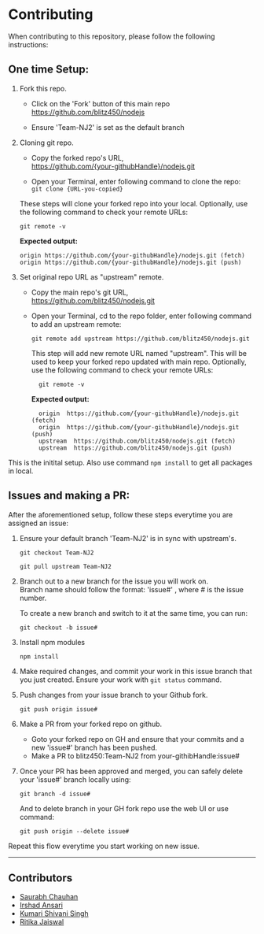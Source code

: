 # Contributing

When contributing to this repository, please follow the following instructions:

## One time Setup:

1. Fork this repo.

   - Click on the 'Fork' button of this main repo https://github.com/blitz450/nodejs

   - Ensure 'Team-NJ2' is set as the default branch

2. Cloning git repo.

   - Copy the forked repo's URL,  
     https://github.com/{your-githubHandle}/nodejs.git

   - Open your Terminal, enter following command to clone the repo:  
      `git clone {URL-you-copied}`

   These steps will clone your forked repo into your local. Optionally, use the following command to check your remote URLs:

   ```
   git remote -v
   ```
   
   **Expected output:**

   ```
   origin https://github.com/{your-githubHandle}/nodejs.git (fetch)
   origin https://github.com/{your-githubHandle}/nodejs.git (push)
   ```

3)  Set original repo URL as "upstream" remote.

    - Copy the main repo's git URL,  
      https://github.com/blitz450/nodejs.git
    - Open your Terminal, cd to the repo folder, enter following command to add an upstream remote:

      ```
      git remote add upstream https://github.com/blitz450/nodejs.git
      ```

      This step will add new remote URL named "upstream". This will be used to keep your forked repo updated with main repo. Optionally, use the following command to check your remote URLs:

      ```
    	git remote -v
      ```

    	**Expected output:**
      ```
    	origin  https://github.com/{your-githubHandle}/nodejs.git (fetch)
    	origin  https://github.com/{your-githubHandle}/nodejs.git (push)
    	upstream  https://github.com/blitz450/nodejs.git (fetch)
    	upstream  https://github.com/blitz450/nodejs.git (push)
      ```

This is the initital setup. Also use command `npm install` to get all packages in local.

## Issues and making a PR:

After the aforementioned setup, follow these steps everytime you are assigned an issue:

1.  Ensure your default branch 'Team-NJ2' is in sync with upstream's.

    ```
    git checkout Team-NJ2
    ```

    ```
    git pull upstream Team-NJ2
    ```

2.  Branch out to a new branch for the issue you will work on.  
    Branch name should follow the format: 'issue#' , where # is the issue number.

    To create a new branch and switch to it at the same time, you can run:
    ```
    git checkout -b issue#
    ```

3.  Install npm modules

    ```
    npm install
    ```

4.  Make required changes, and commit your work in this issue branch that you just created. Ensure your work with `git status` command.

5.  Push changes from your issue branch to your Github fork.

    ```
    git push origin issue#
    ```

6.  Make a PR from your forked repo on github.

    - Goto your forked repo on GH and ensure that your commits and a new 'issue#' branch has been pushed.
    - Make a PR to blitz450:Team-NJ2 from your-githibHandle:issue#

7.  Once your PR has been approved and merged, you can safely delete your 'issue#' branch locally using:
    ```
    git branch -d issue#
    ```
    And to delete branch in your GH fork repo use the web UI or use command:
    ```
    git push origin --delete issue#
    ```

Repeat this flow everytime you start working on new issue.

---

## Contributors

- [Saurabh Chauhan](https://github.com/blitz450)
- [Irshad Ansari](https://github.com/irshadjsr21)
- [Kumari Shivani Singh](https://github.com/kumarishivanisingh14)
- [Ritika Jaiswal](https://github.com/ritika-0111)
